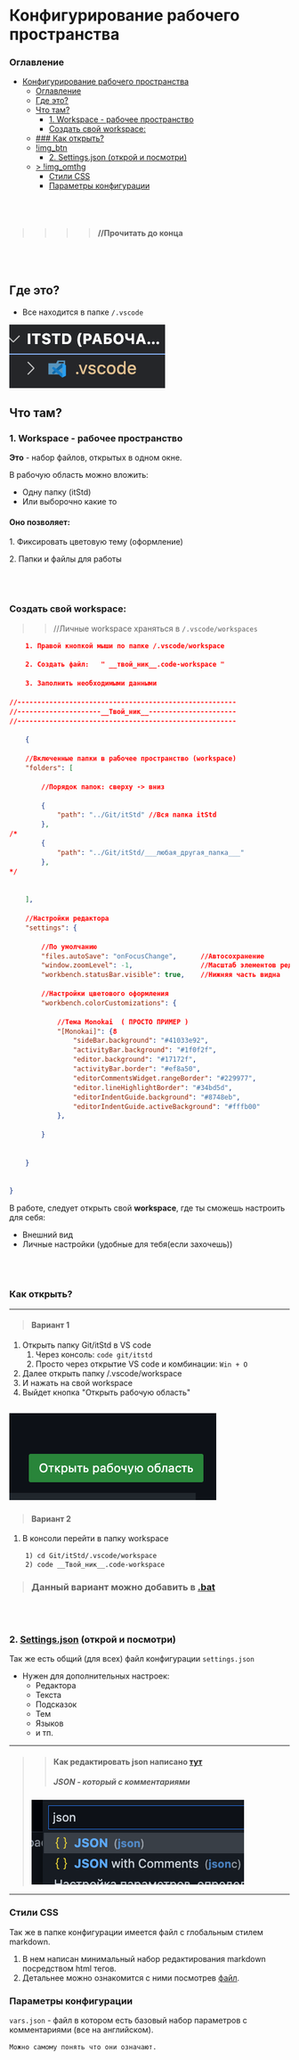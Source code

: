 # Конфигурирование рабочего пространства 

### Оглавление
- [Конфигурирование рабочего пространства](#конфигурирование-рабочего-пространства)
    - [Оглавление](#оглавление)
  - [Где это?](#где-это)
  - [Что там?](#что-там)
    - [1. Workspace - рабочее пространство](#1-workspace---рабочее-пространство)
    - [Создать свой workspace:](#создать-свой-workspace)
  - [### Как открыть?](#-как-открыть)
  - [!img_btn](#)
    - [2. Settings.json (открой и посмотри)](#2-settingsjson-открой-и-посмотри)
  - [> !img_omthg](#-)
    - [Стили CSS](#стили-css)
    - [Параметры конфигурации](#параметры-конфигурации)


<br></br>
>>>> #### //Прочитать до конца 
<br></br>

## Где это?
-   Все находится в папке   ``` /.vscode ```

![img_vscode_folder](/.vscode/img/scrn_vscd_fldr.png)



## Что там?
### 1. Workspace - рабочее пространство 


**Это** - набор файлов, открытых в одном окне.   

В рабочую область можно вложить:
- Одну папку (itStd)
- Или выборочно какие то

<box>
    <h4> Оно позволяет: </h4>
        <box_al>
            <text_wrap>
                <p>1. Фиксировать цветовую тему (оформление)</p>  
                <p>2. Папки и файлы для работы </p> 
            </text_wrap>
        </box_al>
</box>

<br></br>

### Создать свой workspace: 

>> //Личные workspace храняться в
```/.vscode/workspaces```

```json
    1. Правой кнопкой мыши по папке /.vscode/workspace

    2. Создать файл:   " __твой_ник__.code-workspace "
    
    3. Заполнить необходимыми данными

//-------------------------------------------------------
//---------------------__Твой_ник__----------------------
//-------------------------------------------------------

    {

	//Включенные папки в рабочее пространство (workspace)
	"folders": [

        //Порядок папок: сверху -> вниз

		{
			"path": "../Git/itStd" //Вся папка itStd
		},
/*
        {
			"path": "../Git/itStd/___любая_другая_папка___" 
		},
*/      
       

	],
	
	//Настройки редактора
	"settings": {

        //По умолчанию 
		"files.autoSave": "onFocusChange",      //Автосохранение 
		"window.zoomLevel": -1,                 //Масштаб элементов редактора
		"workbench.statusBar.visible": true,    //Нижняя часть видна

		//Настройки цветового оформления
		"workbench.colorCustomizations": {

			//Тема Monokai  ( ПРОСТО ПРИМЕР )
			"[Monokai]": {8
				"sideBar.background": "#41033e92",
				"activityBar.background": "#1f0f2f",
				"editor.background": "#17172f",
				"activityBar.border": "#ef8a50",
				"editorCommentsWidget.rangeBorder": "#229977",
				"editor.lineHighlightBorder": "#34bd5d",
				"editorIndentGuide.background": "#8748eb",
				"editorIndentGuide.activeBackground": "#fffb00"
			},

		}


	}


}
 ```

В работе, следует открыть свой **workspace**, где ты сможешь настроить для себя: 
- Внешний вид
- Личные настройки (удобные для тебя(если захочешь))

<br></br>

### Как открыть?
---
> #### Вариант 1
1. Открыть папку Git/itStd в VS code 
   1. Через консоль:    ```code git/itstd ```
   2. Просто через открытие VS code и комбинации:  ```Win + O ```
2. Далее открыть папку /.vscode/workspace
3. И нажать на свой workspace 
4. Выйдет кнопка "Открыть рабочую область"

![img_btn](/.vscode/img/btn.png)
---
> #### Вариант 2
1. В консоли перейти в папку workspace  
``` 
    1) cd Git/itStd/.vscode/workspace
    2) code __Твой_ник__.code-workspace
```
> ### Данный вариант можно добавить в [.bat](/)

<br></br>


### 2. [Settings.json](/.vscode/settings.json) (открой и посмотри)
Так же есть общий (для всех) файл конфигурации ``` settings.json ```
-  Нужен для дополнительных настроек: 
   -  Редактора
   -  Текста
   -  Подсказок
   -  Тем 
   -  Языков
   -  и тп. 

---
>> #### Как редактировать json написано [тут](/.vscode/edit_json.md)
>> ##### JSON - который с комментариями
> ![img_omthg](/.vscode/img/omthg.png)
---



### Стили CSS 

Так же в папке конфигурации имеется файл с глобальным стилем markdown.   
1. В нем написан минимальный набор редактирования markdown посредством html тегов.   
2. Детальнее можно ознакомится с ними посмотрев [файл](/.vscode/style_md.css).



### Параметры конфигурации 
``` vars.json ``` -
файл в котором есть базовый набор параметров с комментариями (все на английском). 

    Можно самому понять что они означают. 

